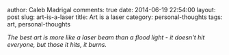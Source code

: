 author: Caleb Madrigal
comments: true
date: 2014-06-19 22:54:00
layout: post
slug: art-is-a-laser
title: Art is a laser
category: personal-thoughts
tags: art, personal-thoughts

*The best art is more like a laser beam than a flood light - it doesn't hit everyone, but those it hits, it burns.*

